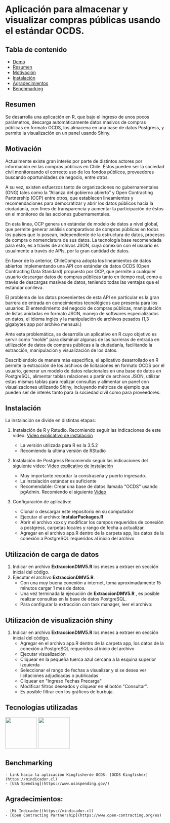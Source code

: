 ﻿# Aplicación para almacenar y visualizar compras públicas usando el estándar OCDS.

## Tabla de contenido
  * [Demo](#demo)
  * [Resumen](#resumen)
  * [Motivación](#motivación)
  * [Instalación](#instalación)
  * [Agradecimientos](#agradecimientos)
  * [Benchmarking](#benchmarking)

## Resumen
Se desarrolla una aplicación en R, que bajo el ingreso de unos pocos parámetros, descarga automáticamente datos masivos de compras públicas en formato OCDS, los almacena en una base de datos Postgress, y permite la visualización en un panel usando Shiny.

## Motivación
Actualmente existe gran interés por parte de distintos actores por información en las compras públicas en Chile. Éstos pueden ser la sociedad civil monitoreando el correcto uso de los fondos públicos, proveedores buscando oportunidades de negocio, entre otros.

A su vez, existen esfuerzos tanto de organizaciones no gubernamentales (ONG) tales como la “Alianza del gobierno abierto” y Open Contracting Partnership (OCP) entre otros, que establecen lineamientos y recomendaciones para democratizar y abrir los datos públicos hacia la ciudadanía, con fines de transparencia y aumentar la participación de éstos en el monitoreo de las acciones gubernamentales.

En esta línea, OCP genera un estándar de modelo de datos a nivel global, que permite generar análisis comparativos de compras públicas en todos los países que lo posean, independiente de la estructura de datos, procesos de compra o nomenclatura de sus datos. La tecnología base recomendada para esto, es a través de archivos JSON, cuya conexión con el usuario es usualmente a través de APIs, por la gran cantidad de datos. 

En favor de lo anterior, ChileCompra adopta los lineamientos de datos abiertos implementando una API con estándar de datos OCDS (Open Contracting Data Standard) propuesto por OCP, que permite a cualquier usuario descargar datos de compras públicas tanto en tiempo real, como a través de descargas masivas de datos, teniendo todas las ventajas que el estándar conlleva.

El problema de los datos provenientes de esta API en particular es la gran barrera de entrada en conocimientos tecnológicos que presenta para los usuarios: El entendimiento del negocio de compras públicas, manipulación de listas anidadas en formato JSON, manejo de softwares especializados en datos, el idioma inglés y la manipulación de archivos pesados (1,3 gigabytes app por archivo mensual.) 

Ante esta problemática, se desarrolla un aplicativo en R cuyo objetivo es servir como “molde” para disminuir algunas de las barreras de entrada en utilización de datos de compras públicas a la ciudadanía, facilitando la extracción, manipulación y visualización de los datos. 

Describiéndolo de manera más específica, el aplicativo desarrollado en R permite la extracción de los archivos de licitaciones en formato OCDS por el usuario, generar un modelo de datos relacionales en una base de datos en PostgreSQL, alimentar tablas relaciones a partir de archivos JSON, utilizar estas mismas tablas para realizar consultas y alimentar un panel con visualizaciones utilizando Shiny, incluyendo métricas de ejemplo que pueden ser de interés tanto para la sociedad civil como para proveedores.

## Instalación
La instalación se divide en distintas etapas:
1. Instalación de R y Rstudio. 
Recomiendo seguir las indicaciones de este video:
[Video explicativo de instalación](https://www.youtube.com/watch?v=rxsE3Uc_bnU)
    - La versión utilizada para R es la 3.5.2
    - Recomiendo la última versión de RStudio

2. Instalación de Postgress
Recomiendo seguir las indicaciones del siguiente video:
[Video explicativo de instalación](https://www.youtube.com/watch?v=cHGaDfzJyY4)
    - Muy importante recordar la constraseña y puerto ingresado.
    - La instalación estándar es suficiente
	- Recomendable: Crear una base de datos llamada "OCDS" usando pgAdmin. Recomiendo el siguiente [Video](https://www.youtube.com/watch?v=BW8Sr_ueSJI)

3. Configuración de aplicativo:

    - Clonar o descargar este repositorio en su computador
	- Ejecutar el archivo: __InstalarPackages.R__
	- Abrir el archivo xxxx y modificar los campos requeridos de conexión a postgress, carpetas locales y rango de fecha a actualizar.
	- Agregar en el archivo app.R dentro de la carpeta app, los datos de la conexión a PostgreSQL requeridos al inicio del archivo
	
## Utilización de carga de datos
1. Indicar en archivo __ExtraccionDMV5.R__ los meses a extraer en sección inicial del código.
2. Ejecutar el archivo  __ExtraccionDMV5.R__.
      - Con una muy buena conexión a internet, toma aproximadamente 15 minutos cargar 1 mes de datos.
	  - Una vez terminada la ejecución de __ExtraccionDMV5.R__ , es posible realizar consultas en la base de datos PostgreSQL. 
	  - Para configurar la extracción con task manager, leer el archivo: 

## Utilización de visualización shiny
1. Indicar en archivo __ExtraccionDMV5.R__ los meses a extraer en sección inicial del código.	  
	- Agregar en el archivo app.R dentro de la carpeta app, los datos de la conexión a PostgreSQL requeridos al inicio del archivo
	- Ejecutar visualización
	- Cliquear en la pequeña tuerca azul cercana a la esquina superior izquierda
	- Seleccionar el rango de fechas a visualizar y si se desea ver licitaciones adjudicadas o publicadas
	- Cliquear en "Ingreso Fechas Precarga"
	- Modificar filtros deseados y cliquear en el botón "Consultar".
	- Es posible filtrar con los gráficos de burbuja.

## Tecnologías utilizadas

[<img target="_blank" src="https://www.r-project.org/logo/Rlogo.svg" width=100>](https://r-project.org/) [<img target="_blank" src="https://wiki.postgresql.org/images/a/a4/PostgreSQL_logo.3colors.svg" width=100>](https://postgresql.org/) 

## Benchmarking
    - Link hacia la aplicación Kingfisherde OCDS: [OCDS Kingfisher](https://mindicador.cl)
	- [USA Spending](https://www.usaspending.gov/)

## Agradecimientos:

	- [Mi Indicador](https://mindicador.cl)
	- [Open Contracting Partnership](https://www.open-contracting.org/es)


    